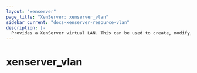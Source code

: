 ```yaml
---
layout: "xenserver"
page_title: "XenServer: xenserver_vlan"
sidebar_current: "docs-xenserver-resource-vlan"
description: |-
  Provides a XenServer virtual LAN. This can be used to create, modify, and delete virtual LANs.
---
```


# xenserver\_vlan
